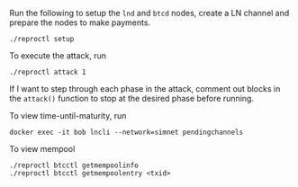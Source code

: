 Run the following to setup the `lnd` and `btcd` nodes, create a LN channel and prepare the nodes to make payments.
```shell
./reproctl setup
```

To execute the attack, run
```
./reproctl attack 1
```

If I want to step through each phase in the attack, comment out blocks in the `attack()` function to stop at the desired phase before running.

To view time-until-maturity, run
```shell
docker exec -it bob lncli --network=simnet pendingchannels
```

To view mempool
```shell
./reproctl btcctl getmempoolinfo
./reproctl btcctl getmempoolentry <txid>
```
